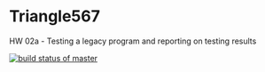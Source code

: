 # Triangle567
HW 02a - Testing a legacy program and reporting on testing results

[![build status of master](https://travis-ci.org/Emay-Pandarakutty/Triangle567.svg?branch=master)](https://travis-ci.org/Emay-Pandarakutty/Triangle567)
